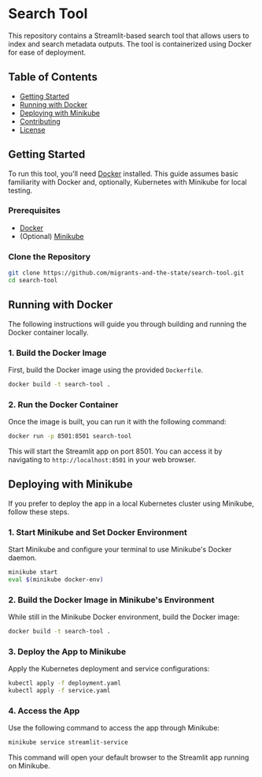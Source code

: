 # Search Tool

This repository contains a Streamlit-based search tool that allows users to index and search metadata outputs. The tool is containerized using Docker for ease of deployment.

## Table of Contents
- [Getting Started](#getting-started)
- [Running with Docker](#running-with-docker)
- [Deploying with Minikube](#deploying-with-minikube)
- [Contributing](#contributing)
- [License](#license)

## Getting Started

To run this tool, you'll need [Docker](https://www.docker.com/) installed. This guide assumes basic familiarity with Docker and, optionally, Kubernetes with Minikube for local testing.

### Prerequisites

- [Docker](https://docs.docker.com/get-docker/)
- (Optional) [Minikube](https://minikube.sigs.k8s.io/docs/start/)

### Clone the Repository

```bash
git clone https://github.com/migrants-and-the-state/search-tool.git
cd search-tool
```

## Running with Docker

The following instructions will guide you through building and running the Docker container locally.

### 1. Build the Docker Image

First, build the Docker image using the provided `Dockerfile`.

```bash
docker build -t search-tool .
```

### 2. Run the Docker Container

Once the image is built, you can run it with the following command:

```bash
docker run -p 8501:8501 search-tool
```

This will start the Streamlit app on port 8501. You can access it by navigating to `http://localhost:8501` in your web browser.

## Deploying with Minikube

If you prefer to deploy the app in a local Kubernetes cluster using Minikube, follow these steps.

### 1. Start Minikube and Set Docker Environment

Start Minikube and configure your terminal to use Minikube's Docker daemon.

```bash
minikube start
eval $(minikube docker-env)
```

### 2. Build the Docker Image in Minikube's Environment

While still in the Minikube Docker environment, build the Docker image:

```bash
docker build -t search-tool .
```

### 3. Deploy the App to Minikube

Apply the Kubernetes deployment and service configurations:

```bash
kubectl apply -f deployment.yaml
kubectl apply -f service.yaml
```

### 4. Access the App

Use the following command to access the app through Minikube:

```bash
minikube service streamlit-service
```

This command will open your default browser to the Streamlit app running on Minikube.


